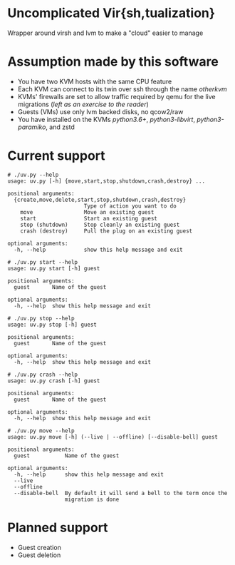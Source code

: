 # Uncomplicated Vir{sh,tualization}

Wrapper around virsh and lvm to make a "cloud" easier to manage

# Assumption made by this software

* You have two KVM hosts with the same CPU feature
* Each KVM can connect to its twin over ssh through the name *otherkvm*
* KVMs' firewalls are set to allow traffic required by qemu for the live migrations (*left as an exercise to the reader*)
* Guests (VMs) use only lvm backed disks, no qcow2/raw
* You have installed on the KVMs *python3.6+*, *python3-libvirt*, *python3-paramiko*, and zstd

# Current support

```
# ./uv.py --help
usage: uv.py [-h] {move,start,stop,shutdown,crash,destroy} ...

positional arguments:
  {create,move,delete,start,stop,shutdown,crash,destroy}
                        Type of action you want to do
    move                Move an existing guest
    start               Start an existing guest
    stop (shutdown)     Stop cleanly an existing guest
    crash (destroy)     Pull the plug on an existing guest

optional arguments:
  -h, --help            show this help message and exit
```

```
# ./uv.py start --help
usage: uv.py start [-h] guest

positional arguments:
  guest       Name of the guest

optional arguments:
  -h, --help  show this help message and exit
```

```
# ./uv.py stop --help
usage: uv.py stop [-h] guest

positional arguments:
  guest       Name of the guest

optional arguments:
  -h, --help  show this help message and exit
```

```
# ./uv.py crash --help
usage: uv.py crash [-h] guest

positional arguments:
  guest       Name of the guest

optional arguments:
  -h, --help  show this help message and exit
```

```
# ./uv.py move --help
usage: uv.py move [-h] (--live | --offline) [--disable-bell] guest

positional arguments:
  guest           Name of the guest

optional arguments:
  -h, --help      show this help message and exit
  --live
  --offline
  --disable-bell  By default it will send a bell to the term once the
                  migration is done
```

# Planned support

* Guest creation
* Guest deletion
